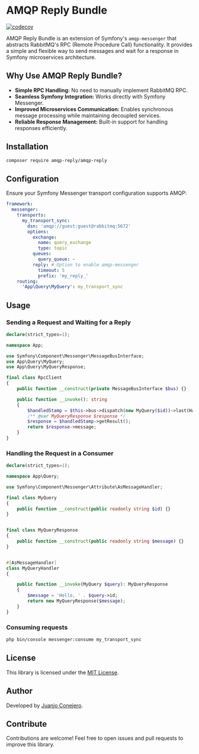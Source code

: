 # AMQP Reply Bundle

[![codecov](https://codecov.io/gh/conejerock/ampq-bundle/branch/main/graph/badge.svg?token=NZ15C7YQ1X)](https://codecov.io/gh/conejerock/ampq-bundle)

AMQP Reply Bundle is an extension of Symfony's `amqp-messenger` that abstracts RabbitMQ's RPC (Remote Procedure Call) functionality. It provides a simple and flexible way to send messages and wait for a response in Symfony microservices architecture.

## Why Use AMQP Reply Bundle?

- **Simple RPC Handling:** No need to manually implement RabbitMQ RPC.
- **Seamless Symfony Integration:** Works directly with Symfony Messenger.
- **Improved Microservices Communication:** Enables synchronous message processing while maintaining decoupled services.
- **Reliable Response Management:** Built-in support for handling responses efficiently.

## Installation

```sh
composer require amqp-reply/amqp-reply
```

## Configuration

Ensure your Symfony Messenger transport configuration supports AMQP:

```yaml
framework:
  messenger:
    transports:
      my_transport_sync:
        dsn: 'amqp://guest:guest@rabbitmq:5672'
        options:
          exchange:
            name: query_exchange
            type: topic
          queues:
            query_queue: ~
          reply: # Option to enable amqp-messenger
            timeout: 5
            prefix: 'my_reply_'
    routing:
      'App\Query\MyQuery': my_transport_sync

```

## Usage

### Sending a Request and Waiting for a Reply

```php
declare(strict_types=1);

namespace App;

use Symfony\Component\Messenger\MessageBusInterface;
use App\Query\MyQuery;
use App\Query\MyQueryResponse;

final class RpcClient
{
    public function __construct(private MessageBusInterface $bus) {}

    public function __invoke(): string
    {
        $handledStamp = $this->bus->dispatch(new MyQuery($id))->last(HandledStamp::class)
        /** @var MyQueryResponse $response */
        $response = $handledStamp->getResult();
        return $response->message;
    }
}
```

### Handling the Request in a Consumer

```php
declare(strict_types=1);

namespace App\Query;

use Symfony\Component\Messenger\Attribute\AsMessageHandler;

final class MyQuery
{
    public function __construct(public readonly string $id) {}
}


final class MyQueryResponse
{
    public function __construct(public readonly string $message) {}
}


#[AsMessageHandler]
class MyQueryHandler
{

    public function __invoke(MyQuery $query): MyQueryResponse
    {
        $message = 'Hello, ' . $query->id;
        return new MyQueryResponse($message);
    }
}
```

### Consuming requests

```sh
php bin/console messenger:consume my_transport_sync
```

## License

This library is licensed under the [MIT License](LICENSE).

## Author

Developed by [Juanjo Conejero](https://juanjoconejero.com).

## Contribute

Contributions are welcome! Feel free to open issues and pull requests to improve this library.

